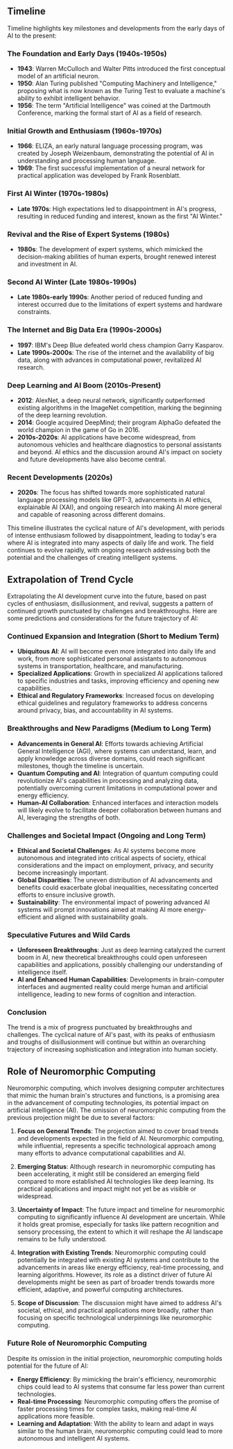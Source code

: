 ## Timeline

Timeline highlights key milestones and developments from the early days of AI to the present:

### The Foundation and Early Days (1940s-1950s)
- **1943**: Warren McCulloch and Walter Pitts introduced the first conceptual model of an artificial neuron.
- **1950**: Alan Turing published "Computing Machinery and Intelligence," proposing what is now known as the Turing Test to evaluate a machine's ability to exhibit intelligent behavior.
- **1956**: The term "Artificial Intelligence" was coined at the Dartmouth Conference, marking the formal start of AI as a field of research.

### Initial Growth and Enthusiasm (1960s-1970s)
- **1966**: ELIZA, an early natural language processing program, was created by Joseph Weizenbaum, demonstrating the potential of AI in understanding and processing human language.
- **1969**: The first successful implementation of a neural network for practical application was developed by Frank Rosenblatt.

### First AI Winter (1970s-1980s)
- **Late 1970s**: High expectations led to disappointment in AI's progress, resulting in reduced funding and interest, known as the first "AI Winter."

### Revival and the Rise of Expert Systems (1980s)
- **1980s**: The development of expert systems, which mimicked the decision-making abilities of human experts, brought renewed interest and investment in AI.

### Second AI Winter (Late 1980s-1990s)
- **Late 1980s-early 1990s**: Another period of reduced funding and interest occurred due to the limitations of expert systems and hardware constraints.

### The Internet and Big Data Era (1990s-2000s)
- **1997**: IBM's Deep Blue defeated world chess champion Garry Kasparov.
- **Late 1990s-2000s**: The rise of the internet and the availability of big data, along with advances in computational power, revitalized AI research.

### Deep Learning and AI Boom (2010s-Present)
- **2012**: AlexNet, a deep neural network, significantly outperformed existing algorithms in the ImageNet competition, marking the beginning of the deep learning revolution.
- **2014**: Google acquired DeepMind; their program AlphaGo defeated the world champion in the game of Go in 2016.
- **2010s-2020s**: AI applications have become widespread, from autonomous vehicles and healthcare diagnostics to personal assistants and beyond. AI ethics and the discussion around AI's impact on society and future developments have also become central.

### Recent Developments (2020s)
- **2020s**: The focus has shifted towards more sophisticated natural language processing models like GPT-3, advancements in AI ethics, explainable AI (XAI), and ongoing research into making AI more general and capable of reasoning across different domains.

This timeline illustrates the cyclical nature of AI's development, with periods of intense enthusiasm followed by disappointment, leading to today's era where AI is integrated into many aspects of daily life and work. The field continues to evolve rapidly, with ongoing research addressing both the potential and the challenges of creating intelligent systems.

## Extrapolation of Trend Cycle

Extrapolating the AI development curve into the future, based on past cycles of enthusiasm, disillusionment, and revival, suggests a pattern of continued growth punctuated by challenges and breakthroughs. Here are some predictions and considerations for the future trajectory of AI:

### Continued Expansion and Integration (Short to Medium Term)
- **Ubiquitous AI**: AI will become even more integrated into daily life and work, from more sophisticated personal assistants to autonomous systems in transportation, healthcare, and manufacturing.
- **Specialized Applications**: Growth in specialized AI applications tailored to specific industries and tasks, improving efficiency and opening new capabilities.
- **Ethical and Regulatory Frameworks**: Increased focus on developing ethical guidelines and regulatory frameworks to address concerns around privacy, bias, and accountability in AI systems.

### Breakthroughs and New Paradigms (Medium to Long Term)
- **Advancements in General AI**: Efforts towards achieving Artificial General Intelligence (AGI), where systems can understand, learn, and apply knowledge across diverse domains, could reach significant milestones, though the timeline is uncertain.
- **Quantum Computing and AI**: Integration of quantum computing could revolutionize AI's capabilities in processing and analyzing data, potentially overcoming current limitations in computational power and energy efficiency.
- **Human-AI Collaboration**: Enhanced interfaces and interaction models will likely evolve to facilitate deeper collaboration between humans and AI, leveraging the strengths of both.

### Challenges and Societal Impact (Ongoing and Long Term)
- **Ethical and Societal Challenges**: As AI systems become more autonomous and integrated into critical aspects of society, ethical considerations and the impact on employment, privacy, and security become increasingly important.
- **Global Disparities**: The uneven distribution of AI advancements and benefits could exacerbate global inequalities, necessitating concerted efforts to ensure inclusive growth.
- **Sustainability**: The environmental impact of powering advanced AI systems will prompt innovations aimed at making AI more energy-efficient and aligned with sustainability goals.

### Speculative Futures and Wild Cards
- **Unforeseen Breakthroughs**: Just as deep learning catalyzed the current boom in AI, new theoretical breakthroughs could open unforeseen capabilities and applications, possibly challenging our understanding of intelligence itself.
- **AI and Enhanced Human Capabilities**: Developments in brain-computer interfaces and augmented reality could merge human and artificial intelligence, leading to new forms of cognition and interaction.

### Conclusion

The trend is a mix of progress punctuated by breakthroughs and challenges. The cyclical nature of AI's past, with its peaks of enthusiasm and troughs of disillusionment will continue but within an overarching trajectory of increasing sophistication and integration into human society. 

## Role of Neuromorphic Computing

Neuromorphic computing, which involves designing computer architectures that mimic the human brain's structures and functions, is a promising area in the advancement of computing technologies,  its potential impact on artificial intelligence (AI). The omission of neuromorphic computing from the previous projection might be due to several factors:

1. **Focus on General Trends**: The projection aimed to cover broad trends and developments expected in the field of AI. Neuromorphic computing, while influential, represents a specific technological approach among many efforts to advance computational capabilities and AI.

2. **Emerging Status**: Although research in neuromorphic computing has been accelerating, it might still be considered an emerging field compared to more established AI technologies like deep learning. Its practical applications and impact might not yet be as visible or widespread.

3. **Uncertainty of Impact**: The future impact and timeline for neuromorphic computing to significantly influence AI development are uncertain. While it holds great promise, especially for tasks like pattern recognition and sensory processing, the extent to which it will reshape the AI landscape remains to be fully understood.

4. **Integration with Existing Trends**: Neuromorphic computing could potentially be integrated with existing AI systems and contribute to the advancements in areas like energy efficiency, real-time processing, and learning algorithms. However, its role as a distinct driver of future AI developments might be seen as part of broader trends towards more efficient, adaptive, and powerful computing architectures.

5. **Scope of Discussion**: The discussion might have aimed to address AI's societal, ethical, and practical applications more broadly, rather than focusing on specific technological underpinnings like neuromorphic computing.

### Future Role of Neuromorphic Computing

Despite its omission in the initial projection, neuromorphic computing holds potential for the future of AI:

- **Energy Efficiency**: By mimicking the brain's efficiency, neuromorphic chips could lead to AI systems that consume far less power than current technologies.
- **Real-time Processing**: Neuromorphic computing offers the promise of faster processing times for complex tasks, making real-time AI applications more feasible.
- **Learning and Adaptation**: With the ability to learn and adapt in ways similar to the human brain, neuromorphic computing could lead to more autonomous and intelligent AI systems.
